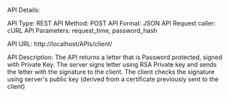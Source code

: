 API Details:

API Type: REST
API Method: POST
API Format: JSON
API Request caller: cURL
API Parameters: request_time, password_hash

API URL:
http://localhost/APIs/client/


API Description:
The API returns a letter that is Password protected, signed with Private Key.
The server signs letter using RSA Private key and sends the letter with the signature to the client.
The client checks the signature using server's public key (derived from a certificate previously sent to the client)
